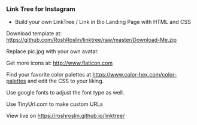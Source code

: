 ### Link Tree for Instagram

- Build your own LinkTree / Link in Bio Landing Page with HTML and CSS

Download template at: https://github.com/RoshRoslin/linktree/raw/master/Download-Me.zip

Replace pic.jpg with your own avatar.

Get more icons at: http://www.flaticon.com

Find your favorite color palettes at https://www.color-hex.com/color-palettes
and edit the CSS to your liking.

Use google fonts to adjust the font type as well.

Use TinyUrl.com to make custom URLs

View live on https://roshroslin.github.io/linktree/

